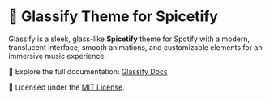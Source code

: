 # 🎨 Glassify Theme for Spicetify

Glassify is a sleek, glass-like **Spicetify** theme for Spotify with a modern,
translucent interface, smooth animations, and customizable elements for an
immersive music experience.

🔗 Explore the full documentation:
[Glassify Docs](https://projects.sanooj.uk/spicetify/glassify/)

📜 Licensed under the [MIT License](LICENSE).
